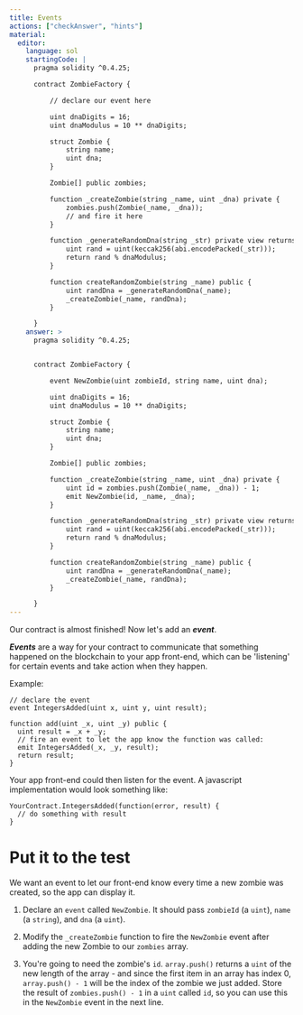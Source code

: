 ```yaml
---
title: Events
actions: ["checkAnswer", "hints"]
material:
  editor:
    language: sol
    startingCode: |
      pragma solidity ^0.4.25;

      contract ZombieFactory {

          // declare our event here

          uint dnaDigits = 16;
          uint dnaModulus = 10 ** dnaDigits;

          struct Zombie {
              string name;
              uint dna;
          }

          Zombie[] public zombies;

          function _createZombie(string _name, uint _dna) private {
              zombies.push(Zombie(_name, _dna));
              // and fire it here
          } 

          function _generateRandomDna(string _str) private view returns (uint) {
              uint rand = uint(keccak256(abi.encodePacked(_str)));
              return rand % dnaModulus;
          }

          function createRandomZombie(string _name) public {
              uint randDna = _generateRandomDna(_name);
              _createZombie(_name, randDna);
          }

      }
    answer: >
      pragma solidity ^0.4.25;


      contract ZombieFactory {

          event NewZombie(uint zombieId, string name, uint dna);

          uint dnaDigits = 16;
          uint dnaModulus = 10 ** dnaDigits;

          struct Zombie {
              string name;
              uint dna;
          }

          Zombie[] public zombies;

          function _createZombie(string _name, uint _dna) private {
              uint id = zombies.push(Zombie(_name, _dna)) - 1;
              emit NewZombie(id, _name, _dna);
          } 

          function _generateRandomDna(string _str) private view returns (uint) {
              uint rand = uint(keccak256(abi.encodePacked(_str)));
              return rand % dnaModulus;
          }

          function createRandomZombie(string _name) public {
              uint randDna = _generateRandomDna(_name);
              _createZombie(_name, randDna);
          }

      }
---
```


Our contract is almost finished! Now let's add an **_event_**.

**_Events_** are a way for your contract to communicate that something happened
on the blockchain to your app front-end, which can be 'listening' for certain
events and take action when they happen.

Example:

```
// declare the event
event IntegersAdded(uint x, uint y, uint result);

function add(uint _x, uint _y) public {
  uint result = _x + _y;
  // fire an event to let the app know the function was called:
  emit IntegersAdded(_x, _y, result);
  return result;
}
```

Your app front-end could then listen for the event. A javascript implementation
would look something like:

```
YourContract.IntegersAdded(function(error, result) {
  // do something with result
}
```

# Put it to the test

We want an event to let our front-end know every time a new zombie was created,
so the app can display it.

1. Declare an `event` called `NewZombie`. It should pass `zombieId` (a `uint`),
   `name` (a `string`), and `dna` (a `uint`).

2. Modify the `_createZombie` function to fire the `NewZombie` event after
   adding the new Zombie to our `zombies` array.

3. You're going to need the zombie's `id`. `array.push()` returns a `uint` of
   the new length of the array - and since the first item in an array has index
   0, `array.push() - 1` will be the index of the zombie we just added. Store
   the result of `zombies.push() - 1` in a `uint` called `id`, so you can use
   this in the `NewZombie` event in the next line.

